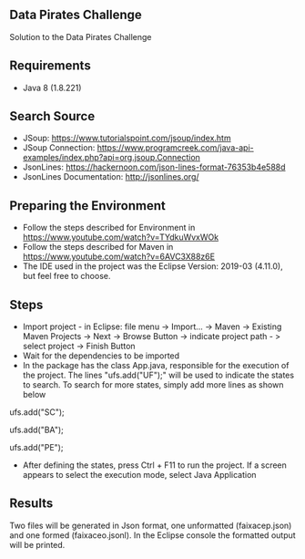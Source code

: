 ## Data Pirates Challenge

Solution to the Data Pirates Challenge

## Requirements
- Java 8 (1.8.221)

## Search Source
- JSoup: https://www.tutorialspoint.com/jsoup/index.htm
- JSoup Connection: https://www.programcreek.com/java-api-examples/index.php?api=org.jsoup.Connection
- JsonLines: https://hackernoon.com/json-lines-format-76353b4e588d
- JsonLines Documentation: http://jsonlines.org/

## Preparing the Environment
- Follow the steps described for Environment in https://www.youtube.com/watch?v=TYdkuWvxWOk
- Follow the steps described for Maven in https://www.youtube.com/watch?v=6AVC3X88z6E
- The IDE used in the project was the Eclipse Version: 2019-03 (4.11.0), but feel free to choose.

## Steps
- Import project - in Eclipse: file menu -> Import... -> Maven -> Existing Maven Projects -> Next -> Browse Button -> indicate project path - > select project -> Finish Button
- Wait for the dependencies to be imported
- In the package has the class App.java, responsible for the execution of the project. The lines "ufs.add("UF");" will be used to indicate the states to search. To search for more states, simply add more lines as shown below

ufs.add("SC");

ufs.add("BA");

ufs.add("PE");

- After defining the states, press Ctrl + F11 to run the project. If a screen appears to select the execution mode, select Java Application

## Results

Two files will be generated in Json format, one unformatted (faixacep.json) and one formed (faixaceo.jsonl). In the Eclipse console the formatted output will be printed.